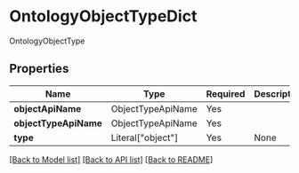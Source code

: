 # OntologyObjectTypeDict

OntologyObjectType

## Properties
| Name | Type | Required | Description |
| ------------ | ------------- | ------------- | ------------- |
**objectApiName** | ObjectTypeApiName | Yes |  |
**objectTypeApiName** | ObjectTypeApiName | Yes |  |
**type** | Literal["object"] | Yes | None |


[[Back to Model list]](../../../README.md#models-v2-link) [[Back to API list]](../../../README.md#documentation-for-api-endpoints) [[Back to README]](../../../README.md)
